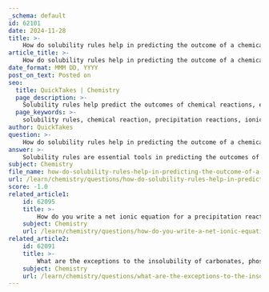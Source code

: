 ```yaml
---
_schema: default
id: 62101
date: 2024-11-28
title: >-
    How do solubility rules help in predicting the outcome of a chemical reaction?
article_title: >-
    How do solubility rules help in predicting the outcome of a chemical reaction?
date_format: MMM DD, YYYY
post_on_text: Posted on
seo:
  title: QuickTakes | Chemistry
  page_description: >-
    Solubility rules help predict the outcomes of chemical reactions, especially precipitation reactions, by indicating whether ionic compounds will dissolve or form a precipitate, guiding chemists in understanding ionic behavior in solutions.
  page_keywords: >-
    solubility rules, chemical reaction, precipitation reactions, ionic compounds, aqueous solutions, solubility predictions, precipitate formation, cation-anion pairing, exceptions
author: QuickTakes
question: >-
    How do solubility rules help in predicting the outcome of a chemical reaction?
answer: >-
    Solubility rules are essential tools in predicting the outcomes of chemical reactions, particularly precipitation reactions. These rules provide guidelines that help chemists determine whether a particular ionic compound will dissolve in water or form a precipitate when solutions of soluble ionic compounds are mixed.\n\n1. **Understanding Solubility**: The solubility rules categorize ionic compounds based on their solubility in water. For example, most nitrate and acetate salts are soluble, while many carbonates and hydroxides are generally insoluble. By knowing these rules, one can quickly assess the solubility of various compounds.\n\n2. **Predicting Precipitation**: When two aqueous solutions containing different ions are mixed, the solubility rules can be used to predict if a precipitate will form. A precipitate occurs when the product of the reaction is an insoluble compound. To predict this, one must identify all the ions present in the solutions and consider possible cation-anion pairings. If any pairing results in an insoluble compound, a precipitate will form.\n\n3. **Application of Solubility Rules**: For instance, if you mix solutions of silver nitrate (AgNO₃) and sodium chloride (NaCl), the solubility rules indicate that silver chloride (AgCl) is insoluble. Therefore, a precipitate of AgCl will form. Conversely, if all possible products are soluble, no precipitate will form.\n\n4. **Exceptions to the Rules**: It is also crucial to be aware of exceptions to the solubility rules. For example, while most hydroxides are insoluble, those of alkali metals (like sodium and potassium) are soluble. Understanding these exceptions allows for more accurate predictions.\n\n5. **Practical Use in Chemistry**: The ability to predict whether a reaction will produce a precipitate is vital in various applications, including qualitative analysis, purification processes, and understanding environmental chemistry.\n\nIn summary, solubility rules serve as a fundamental guideline for predicting the outcomes of chemical reactions, particularly in determining the formation of precipitates in aqueous solutions. By applying these rules, chemists can effectively anticipate the products of reactions and understand the behavior of ionic compounds in solution.
subject: Chemistry
file_name: how-do-solubility-rules-help-in-predicting-the-outcome-of-a-chemical-reaction.md
url: /learn/chemistry/questions/how-do-solubility-rules-help-in-predicting-the-outcome-of-a-chemical-reaction
score: -1.0
related_article1:
    id: 62095
    title: >-
        How do you write a net ionic equation for a precipitation reaction?
    subject: Chemistry
    url: /learn/chemistry/questions/how-do-you-write-a-net-ionic-equation-for-a-precipitation-reaction
related_article2:
    id: 62091
    title: >-
        What are the exceptions to the insolubility of carbonates, phosphates, chromates, and sulfides?
    subject: Chemistry
    url: /learn/chemistry/questions/what-are-the-exceptions-to-the-insolubility-of-carbonates-phosphates-chromates-and-sulfides
---
```


&nbsp;